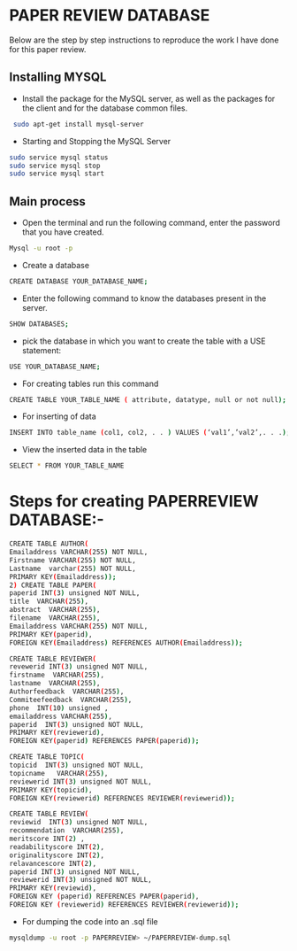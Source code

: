 # PAPER REVIEW DATABASE
Below are the step by step instructions to reproduce the work I have done for this paper review.

## Installing MYSQL
- Install the package for the MySQL server, as well as the packages for the client and for the database common files.

```sh
 sudo apt-get install mysql-server
```
- Starting and Stopping the MySQL Server
```sh
sudo service mysql status
sudo service mysql stop
sudo service mysql start
```
## Main process

- Open the terminal and run the following command, enter the password that you have created.
```sh
Mysql -u root -p
```
- Create a database
```sh
CREATE DATABASE YOUR_DATABASE_NAME;
```
- Enter the following command to know the databases present in the server.
```sh
SHOW DATABASES;
```
- pick the database in which you want to create the table with a USE statement:
```sh
USE YOUR_DATABASE_NAME;
```
- For creating tables run this command 
```sh
CREATE TABLE YOUR_TABLE_NAME ( attribute, datatype, null or not null);
```
- For inserting of data
```sh
INSERT INTO table_name (col1, col2, . . ) VALUES (‘val1’,’val2’,. . .);
```
- View the inserted data in the table
```sh
SELECT * FROM YOUR_TABLE_NAME
```

# Steps for creating PAPERREVIEW  DATABASE:-
```sh
CREATE TABLE AUTHOR(
Emailaddress VARCHAR(255) NOT NULL,
Firstname VARCHAR(255) NOT NULL,
Lastname  varchar(255) NOT NULL,
PRIMARY KEY(Emailaddress));
2) CREATE TABLE PAPER(
paperid INT(3) unsigned NOT NULL,
title  VARCHAR(255),
abstract  VARCHAR(255),
filename  VARCHAR(255),
Emailaddress VARCHAR(255) NOT NULL,
PRIMARY KEY(paperid),
FOREIGN KEY(Emailaddress) REFERENCES AUTHOR(Emailaddress));
```

```sh
CREATE TABLE REVIEWER(
revewerid INT(3) unsigned NOT NULL,
firstname  VARCHAR(255),
lastname  VARCHAR(255),
Authorfeedback  VARCHAR(255),
Commiteefeedback  VARCHAR(255),
phone  INT(10) unsigned ,
emailaddress VARCHAR(255),
paperid  INT(3) unsigned NOT NULL,
PRIMARY KEY(reviewerid),
FOREIGN KEY(paperid) REFERENCES PAPER(paperid));
```
```sh
CREATE TABLE TOPIC(
topicid  INT(3) unsigned NOT NULL,
topicname   VARCHAR(255),
reviewerid INT(3) unsigned NOT NULL,
PRIMARY KEY(topicid),
FOREIGN KEY(reviewerid) REFERENCES REVIEWER(reviewerid));
```
```sh
CREATE TABLE REVIEW(
reviewid  INT(3) unsigned NOT NULL,
recommendation  VARCHAR(255),
meritscore INT(2) ,
readabilityscore INT(2),
originalityscore INT(2),
relavancescore INT(2),
paperid INT(3) unsigned NOT NULL,
reviewerid INT(3) unsigned NOT NULL,
PRIMARY KEY(reviewid),
FOREIGN KEY (paperid) REFERENCES PAPER(paperid),
FOREIGN KEY (reviewerid) REFERENCES REVIEWER(reviewerid));
```
- For dumping the code into  an .sql file
```sh
mysqldump -u root -p PAPERREVIEW> ~/PAPERREVIEW-dump.sql
```
